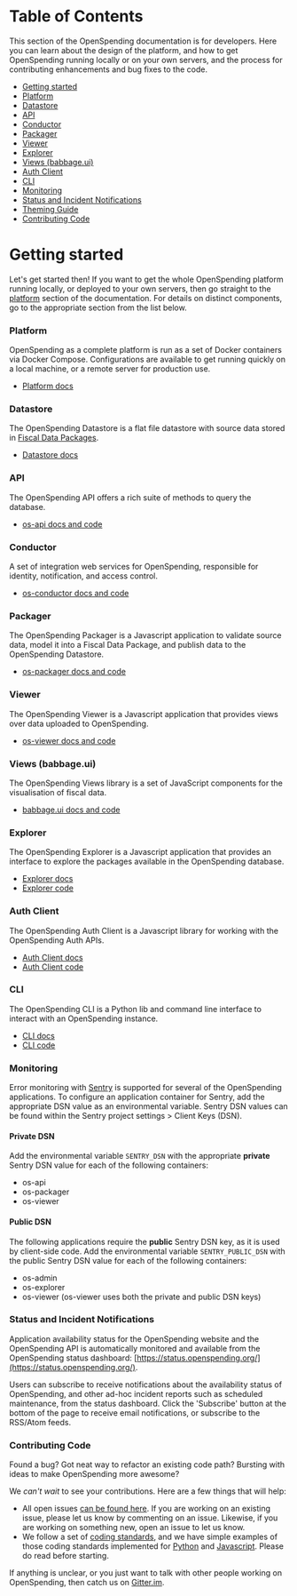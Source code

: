 # Table of Contents

This section of the OpenSpending documentation is for developers. Here you can learn about the design of the platform, and how to get OpenSpending running locally or on your own servers, and the process for contributing enhancements and bug fixes to the code.

- [Getting started](#getting-started)
- [Platform](platform/)
- [Datastore](datastore/)
- [API](#api)
- [Conductor](#conductor)
- [Packager](#packager)
- [Viewer](#viewer)
- [Explorer](explorer/)
- [Views (babbage.ui)](views/)
- [Auth Client](auth-client/)
- [CLI](cli/)
- [Monitoring](#monitoring)
- [Status and Incident Notifications](#status-and-incident-notifications)
- [Theming Guide](theming-guide/)
- [Contributing Code](#contributing-code)

# Getting started

Let's get started then! If you want to get the whole OpenSpending platform running locally, or deployed to your own servers, then go straight to the [platform](platform/) section of the documentation. For details on distinct components, go to the appropriate section from the list below.

### Platform

OpenSpending as a complete platform is run as a set of Docker containers via Docker Compose. Configurations are available to get running quickly on a local machine, or a remote server for production use.

- [Platform docs](platform/)

### Datastore

The OpenSpending Datastore is a flat file datastore with source data stored in [Fiscal Data Packages](https://frictionlessdata.io/specs/fiscal-data-package/).

- [Datastore docs](datastore/)

### API

The OpenSpending API offers a rich suite of methods to query the database.

- [os-api docs and code](https://github.com/openspending/os-api)

### Conductor

A set of integration web services for OpenSpending, responsible for identity, notification, and access control.

- [os-conductor docs and code](https://github.com/openspending/os-conductor)

### Packager

The OpenSpending Packager is a Javascript application to validate source data, model it into a Fiscal Data Package, and publish data to the OpenSpending Datastore.

- [os-packager docs and code](https://github.com/openspending/os-packager)

### Viewer

The OpenSpending Viewer is a Javascript application that provides views over data uploaded to OpenSpending.

- [os-viewer docs and code](https://github.com/openspending/os-viewer)

### Views (babbage.ui)

The OpenSpending Views library is a set of JavaScript components for the visualisation of fiscal data.

- [babbage.ui docs and code](https://github.com/openspending/babbage.ui)

### Explorer

The OpenSpending Explorer is a Javascript application that provides an interface to explore the packages available in the OpenSpending database.

- [Explorer docs](explorer/)
- [Explorer code](https://github.com/openspending/os-explorer)

### Auth Client

The OpenSpending Auth Client is a Javascript library for working with the OpenSpending Auth APIs.

- [Auth Client docs](auth-client/)
- [Auth Client code](https://github.com/openspending/os-auth-client)

### CLI

The OpenSpending CLI is a Python lib and command line interface to interact with an OpenSpending instance.

- [CLI docs](cli/)
- [CLI code](https://github.com/openspending/os-cli)

### Monitoring

Error monitoring with [Sentry](https://sentry.io/) is supported for several of the OpenSpending applications. To configure an application container for Sentry, add the appropriate DSN value as an environmental variable. Sentry DSN values can be found within the Sentry project settings > Client Keys (DSN).

#### Private DSN

Add the environmental variable `SENTRY_DSN` with the appropriate **private** Sentry DSN value for each of the following containers:

- os-api
- os-packager
- os-viewer

#### Public DSN

The following applications require the **public** Sentry DSN key, as it is used by client-side code. Add the environmental variable `SENTRY_PUBLIC_DSN` with the public Sentry DSN value for each of the following containers:

- os-admin
- os-explorer
- os-viewer (os-viewer uses both the private and public DSN keys)

### Status and Incident Notifications

Application availability status for the OpenSpending website and the OpenSpending API is automatically monitored and available from the OpenSpending status dashboard: [https://status.openspending.org/](https://status.openspending.org/).

Users can subscribe to receive notifications about the availability status of OpenSpending, and other ad-hoc incident reports such as scheduled maintenance, from the status dashboard. Click the 'Subscribe' button at the bottom of the page to receive email notifications, or subscribe to the RSS/Atom feeds.

### Contributing Code

Found a bug? Got neat way to refactor an existing code path? Bursting with ideas to make OpenSpending more awesome?

We *can't wait* to see your contributions. Here are a few things that will help:

- All open issues [can be found here](https://github.com/openspending/openspending/issues). If you are working on an existing issue, please let us know by commenting on an issue. Likewise, if you are working on something new, open an issue to let us know.
- We follow a set of [coding standards](https://github.com/okfn/coding-standards), and we have simple examples of those coding standards implemented for [Python](https://github.com/okfn/oki-py) and [Javascript](https://github.com/okfn/oki-js). Please do read before starting.

If anything is unclear, or you just want to talk with other people working on OpenSpending, then catch us on [Gitter.im](http://gitter.im/openspending/chat).
